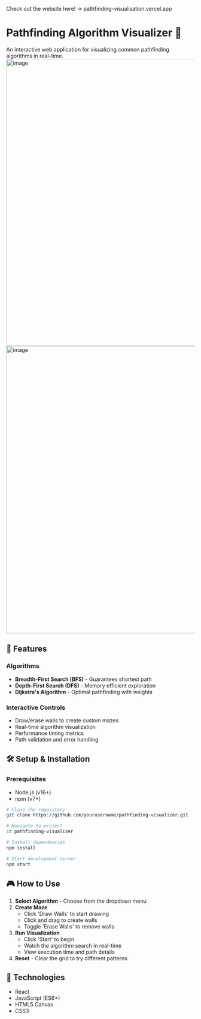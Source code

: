 Check out the website here! -> pathfinding-visualisation.vercel.app

# Pathfinding Algorithm Visualizer 🎯

An interactive web application for visualizing common pathfinding algorithms in real-time.
<img width="1103" height="766" alt="image" src="https://github.com/user-attachments/assets/a9f0b2d2-f880-4390-8ad7-72acc6e2b7f6" />
<img width="1145" height="767" alt="image" src="https://github.com/user-attachments/assets/991410fb-3e7d-4709-af12-4bb641d975f3" />

## 🚀 Features

### Algorithms
- **Breadth-First Search (BFS)** - Guarantees shortest path
- **Depth-First Search (DFS)** - Memory efficient exploration
- **Dijkstra's Algorithm** - Optimal pathfinding with weights

### Interactive Controls
- Draw/erase walls to create custom mazes
- Real-time algorithm visualization
- Performance timing metrics
- Path validation and error handling

## 🛠️ Setup & Installation

### Prerequisites
- Node.js (v16+)
- npm (v7+)

```bash
# Clone the repository
git clone https://github.com/yourusername/pathfinding-visualizer.git

# Navigate to project
cd pathfinding-visualizer

# Install dependencies
npm install

# Start development server
npm start
```

## 🎮 How to Use

1. **Select Algorithm** - Choose from the dropdown menu
2. **Create Maze** 
   - Click 'Draw Walls' to start drawing
   - Click and drag to create walls
   - Toggle 'Erase Walls' to remove walls
3. **Run Visualization**
   - Click 'Start' to begin
   - Watch the algorithm search in real-time
   - View execution time and path details
4. **Reset** - Clear the grid to try different patterns


## 🚀 Technologies
- React
- JavaScript (ES6+)
- HTML5 Canvas
- CSS3
